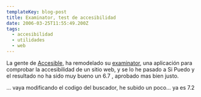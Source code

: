 ```yaml
---
templateKey: blog-post
title: Examinator, test de accesibilidad
date: 2006-03-25T11:55:49.200Z
tags:
  - accesibilidad
  - utilidades
  - web
---
```

La gente de [Accesible](http://www.accesible.com.ar/ "Accesible"), ha remodelado su [examinator](http://www.accesible.com.ar/examinator/index.php "Examinator"), una aplicaci­ón para comprobar la accesibilidad de un sitio web, y se lo he pasado a Si Puedo y el resultado no ha sido muy bueno un 6.7 , aprobado mas bien justo.

… vaya modificando el codigo del buscador, he subido un poco… ya es 7.2